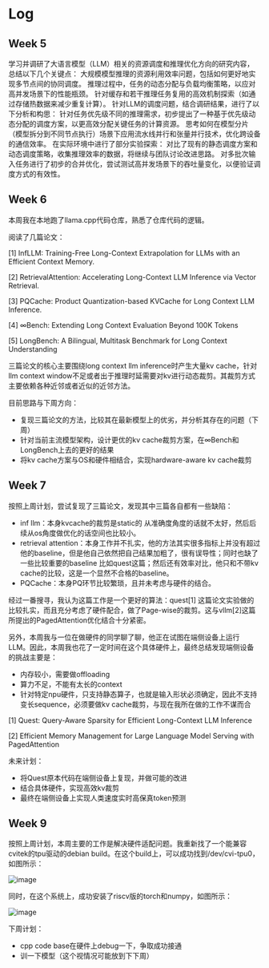# Log

## Week 5

学习并调研了大语言模型（LLM）相关的资源调度和推理优化方向的研究内容，总结以下几个关键点：
大规模模型推理的资源利用效率问题，包括如何更好地实现多节点间的协同调度。
推理过程中，任务的动态分配与负载均衡策略，以应对高并发场景下的性能瓶颈。
针对缓存和若干推理任务复用的高效机制探索（如通过存储热数据来减少重复计算）。
针对LLM的调度问题，结合调研结果，进行了以下分析和构思：
针对任务优先级不同的推理需求，初步提出了一种基于优先级动态分配的调度方案，以更高效分配关键任务的计算资源。
思考如何在模型分片（模型拆分到不同节点执行）场景下应用流水线并行和张量并行技术，优化跨设备的通信效率。
在实际环境中进行了部分实验探索：
对比了现有的静态调度方案和动态调度策略，收集推理效率的数据，将继续与团队讨论改进思路。
对多批次输入任务进行了初步的合并优化，尝试测试高并发场景下的吞吐量变化，以便验证调度方式的有效性。

## Week 6

本周我在本地跑了llama.cpp代码仓库，熟悉了仓库代码的逻辑。

阅读了几篇论文：

[1] InfLLM: Training-Free Long-Context Extrapolation for LLMs with an Efficient Context Memory.

[2] RetrievalAttention: Accelerating Long-Context LLM Inference via Vector Retrieval.

[3] PQCache: Product Quantization-based KVCache for Long Context LLM Inference.

[4] ∞Bench: Extending Long Context Evaluation Beyond 100K Tokens

[5] LongBench: A Bilingual, Multitask Benchmark for Long Context Understanding

三篇论文的核心主要围绕long context llm inference时产生大量kv cache，针对llm context window不足或者出于推理时延需要对kv进行动态裁剪。其裁剪方式主要依赖各种近邻或者近似的近邻方法。

目前思路与下周方向：
- 复现三篇论文的方法，比较其在最新模型上的优劣，并分析其存在的问题（下周）
- 针对当前主流模型架构，设计更优的kv cache裁剪方案，在∞Bench和LongBench上去的更好的结果
- 将kv cache方案与OS和硬件相结合，实现hardware-aware kv cache裁剪

## Week 7

按照上周计划，尝试复现了三篇论文，发现其中三篇各自都有一些缺陷：
- inf llm：本身kvcache的裁剪是static的 从准确度角度的话就不太好，然后后续从os角度做优化的话空间也比较小。
- retrieval attention：本身工作并不扎实，他的方法其实很多指标上并没有超过他的baseline，但是他自己依然把自己结果加粗了，很有误导性；同时也缺了一些比较重要的baseline 比如quest这篇；然后还有效率对比，他只和不带kv cache的比较，这是一个显然不合格的baseline。
- PQCache：本身PQ环节比较繁琐，且并未考虑与硬件的结合。

经过一番搜寻，我认为这篇工作是一个更好的算法：quest[1] 这篇论文实验做的比较扎实，而且充分考虑了硬件配合，做了Page-wise的裁剪。这与vllm[2]这篇所提出的PagedAttention优化结合十分紧密。

另外，本周我与一位在做硬件的同学聊了聊，他正在试图在端侧设备上运行LLM。因此，本周我也花了一定时间在这个具体硬件上，最终总结发现端侧设备的挑战主要是：
- 内存较小，需要做offloading
- 算力不足，不能有太长的context
- 针对特定npu硬件，只支持静态算子，也就是输入形状必须确定，因此不支持变长sequence，必须要做kv cache裁剪，与现在我所在做的工作不谋而合

[1] Quest: Query-Aware Sparsity for Efficient Long-Context LLM Inference

[2] Efficient Memory Management for Large Language Model Serving with PagedAttention

未来计划：
- 将Quest原本代码在端侧设备上复现，并做可能的改进
- 结合具体硬件，实现高效kv裁剪
- 最终在端侧设备上实现人类速度实时高保真token预测

## Week 9

按照上周计划，本周主要的工作是解决硬件适配问题。我重新找了一个能兼容cvitek的tpu驱动的debian build。在这个build上，可以成功找到/dev/cvi-tpu0，如图所示：

![image](https://github.com/user-attachments/assets/bcd4f15f-050d-4886-bc8d-a7ecbe8b969e)

同时，在这个系统上，成功安装了riscv版的torch和numpy，如图所示：

![image](https://github.com/user-attachments/assets/88b25bb6-0e51-4814-a0a1-4243337d9d6c)

下周计划：
- cpp code base在硬件上debug一下，争取成功接通
- 训一下模型（这个视情况可能放到下下周）

